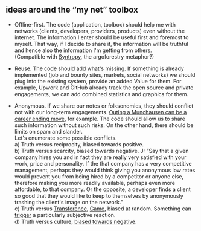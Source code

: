 
## ideas around the “my net” toolbox

* Offline-first. The code (application, toolbox) should help me with networks (clients, developers, providers, products) even without the internet. The information I enter should be useful first and foremost to myself. That way, if I decide to share it, the information will be truthful and hence also the information I'm getting from others.  
(Compatible with [Syntropy](https://youtu.be/gSPNRu4ZPvE), the argoforestry metaphor?)

* Reuse. The code should add what's missing. If something is already implemented (job and bounty sites, markets, social networks) we should plug into the existing system, provide an added Value for them. For example, Upwork and GitHub already track the open source and private engagements, we can add combined statistics and graphics for them.

* Anonymous. If we share our notes or folksonomies, they should conflict not with our long-term engagements. [Outing a Munchausen can be a career ending move](https://youtu.be/UkMC_pz0eaM), for example. The code should allow us to share such information without such risks. On the other hand, there should be limits on spam and slander.  
Let's enumerate some possible conflicts.  
a) Truth versus reciprocity, biased towards positive.  
b) Truth versus scarcity, biased towards negative. J: “Say that a given company hires you and in fact they are really very satisfied with your work, price and personality. If the that company has a very competitive management, perhaps they would think giving you anonymous low rates would prevent you from being hired by a competitor or anyone else, therefore making you more readily available, perhaps even more affordable, to that company. Or the opposite, a developer finds a client so good that they would like to keep to themselves by anonymously trashing the client's image on the network.”  
c) Truth versus [Transference](https://en.wikipedia.org/wiki/Transference), [Game](https://en.wikipedia.org/wiki/Games_People_Play_(book)), biased at random. Something can [trigger](https://en.wikipedia.org/wiki/Trauma_trigger) a particularly subjective reaction.  
d) Truth versus culture, [biased towards negative](https://twitter.com/Artemciy/status/1331351201401737219). 
